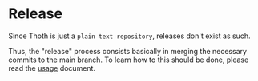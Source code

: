 # Release

Since Thoth is just a `plain text repository`, releases don't exist as such.

Thus, the "release" process consists basically in merging the necessary commits to the main branch. To learn how to this should be done, please read the [usage](USAGE.md) document.

